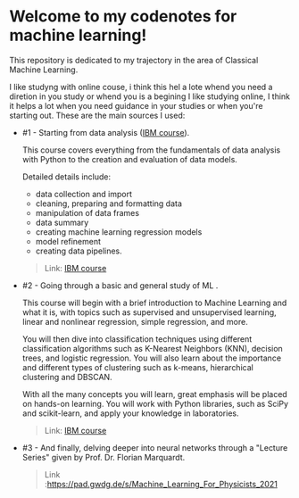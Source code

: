 #  Welcome to my codenotes for machine learning!

This repository is dedicated to my trajectory in the area of Classical Machine Learning.

I like studyng with online couse, i think this hel a lote whend you need a diretion in you study or whend you is a begining
I like studying online, I think it helps a lot when you need guidance in your studies or when you're starting out. These are the main sources I used: 

* #1 - Starting from data analysis ([IBM course](https://www.coursera.org/learn/data-analysis-with-python)).

  This course covers everything from the fundamentals of data analysis with Python to the creation and evaluation of data models.
  
  Detailed details include:
  - data collection and import
  - cleaning, preparing and formatting data
  - manipulation of data frames
  - data summary
  - creating machine learning regression models
  - model refinement
  - creating data pipelines.

  > Link: [IBM course](https://www.coursera.org/learn/data-analysis-with-python)
* #2 - Going through a basic and general study of ML .

  This course will begin with a brief introduction to Machine Learning and what it is, with topics such as supervised and unsupervised learning, linear and nonlinear regression, simple regression, and more.
  
  You will then dive into classification techniques using different classification algorithms such as K-Nearest Neighbors (KNN), decision trees, and logistic regression. You will also learn about the importance and different types of clustering such as k-means, hierarchical clustering and DBSCAN.
  
  With all the many concepts you will learn, great emphasis will be placed on hands-on learning. You will work with Python libraries, such as SciPy and scikit-learn, and apply your knowledge in laboratories.
  > Link: [IBM course](https://www.coursera.org/learn/machine-learning-with-python) 

* #3 - And finally, delving deeper into neural networks through a "Lecture Series" given by Prof. Dr. Florian Marquardt.

  > Link :https://pad.gwdg.de/s/Machine_Learning_For_Physicists_2021
